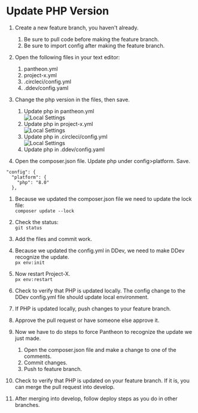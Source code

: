 # Update PHP Version

1. Create a new feature branch, you haven't already.   
    1. Be sure to pull code before making the feature branch.  
    1. Be sure to import config after making the feature branch.  

1. Open the following files in your text editor:
    1. pantheon.yml  
    1. project-x.yml  
    1. .circleci/config.yml    
    1. .ddev/config.yaml  

1. Change the php version in the files, then save.  
    1. Update php in pantheon.yml   
    ![Local Settings](/img/php-update-1.png)
    1. Update php in project-x.yml  
    ![Local Settings](/img/php-update-2.png)
    1. Update php in .circleci/config.yml    
    ![Local Settings](/img/php-update-3.png)
    1. Update php in .ddev/config.yaml  

1. Open the composer.json file. Update php under config>platform. Save.  
```
"config": {  
  "platform": {  
    "php": "8.0"  
  },  
```

1. Because we updated the composer.json file we need to update the lock file:  
`composer update --lock`

1. Check the status:  
`git status`

1. Add the files and commit work.

1. Because we updated the config.yml in DDev, we need to make DDev recognize the update.    
`px env:init`

1. Now restart Project-X.  
`px env:restart`  

1. Check to verify that PHP is updated locally. The config change to the DDev config.yml file should update local environment.

1. If PHP is updated locally, push changes to your feature branch.

1. Approve the pull request or have someone else approve it.

1. Now we have to do steps to force Pantheon to recognize the update we just made.
    1. Open the composer.json file and make a change to one of the comments.
    1. Commit changes.
    1. Push to feature branch.

1. Check to verify that PHP is updated on your feature branch. If it is, you can merge the pull request into develop.

1. After merging into develop, follow deploy steps as you do in other branches.
